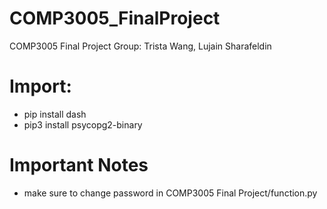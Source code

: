 # COMP3005_FinalProject
COMP3005 Final Project 
Group: Trista Wang, Lujain Sharafeldin

# Import:
- pip install dash
- pip3 install psycopg2-binary

# Important Notes
- make sure to change password in COMP3005 Final Project/function.py

